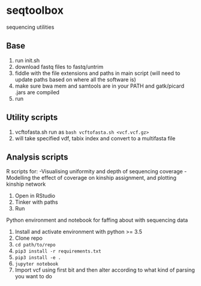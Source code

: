 # seqtoolbox
sequencing utilities

## Base

1. run init.sh
2. download fastq files to fastq/untrim
3. fiddle with the file extensions and paths in main script (will need to update paths based on where all the software is)
4. make sure bwa mem and samtools are in your PATH and gatk/picard .jars are compiled
5. run

## Utility scripts
1. vcftofasta.sh run as `bash vcftofasta.sh <vcf.vcf.gz>`
2. will take specified vdf, tabix index and convert to a multifasta file

## Analysis scripts
R scripts for:
-Visualising uniformity and depth of sequencing coverage
-Modelling the effect of coverage on kinship assignment, and plotting kinship network

1. Open in RStudio
2. Tinker with paths
3. Run

Python environment and notebook for faffing about with sequencing data
1. Install and activate environment with python >= 3.5
2. Clone repo
3. `cd path/to/repo`
4. `pip3 install -r requirements.txt`
5. `pip3 install -e .`
6. `jupyter notebook`
7. Import vcf using first bit and then alter according to what kind of parsing you want to do
